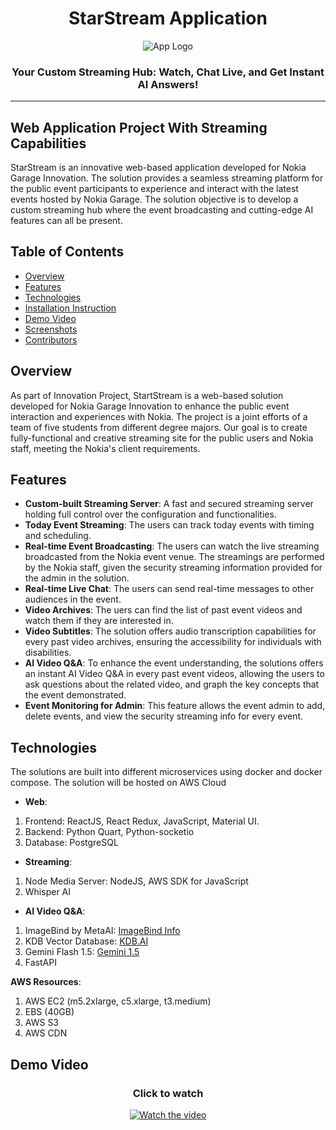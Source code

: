 <a name="readme-top"></a>
<h1 align="center">StarStream Application</h1> 
<p align="center">
  <img src="https://github.com/user-attachments/assets/0ae5d729-6446-44e4-bb05-1699937be683" alt="App Logo">
</p>

<h3 align="center">Your Custom Streaming Hub: Watch, Chat Live, and Get Instant AI Answers!</h3>
<hr/>

## Web Application Project With Streaming Capabilities

StarStream is an innovative web-based application developed for Nokia Garage Innovation. The solution provides a seamless streaming platform for the public event participants to experience and interact with the latest events hosted by Nokia Garage.
The solution objective is to develop a custom streaming hub where the event broadcasting and cutting-edge AI features can all be present. 

## Table of Contents

- [Overview](#overview)
- [Features](#features)
- [Technologies](#technologies)
- [Installation Instruction](#installation-instructions)
- [Demo Video](#demo-video)
- [Screenshots](#screenshots)
- [Contributors](#contributors)


## Overview

As part of Innovation Project, StartStream is a web-based solution developed for Nokia Garage Innovation to enhance the public event interaction and experiences with Nokia. 
The project is a joint efforts of a team of five students from different degree majors. Our goal is to create fully-functional and creative streaming site for the public users and Nokia staff, meeting the Nokia's client requirements. 

## Features
- **Custom-built Streaming Server**: A fast and secured streaming server holding full control over the configuration and functionalities.
- **Today Event Streaming**: The users can track today events with timing and scheduling.
- **Real-time Event Broadcasting**: The users can watch the live streaming broadcasted from the Nokia event venue. The streamings are performed by the Nokia staff, given the security streaming information provided for the admin in the solution.
- **Real-time Live Chat**: The users can send real-time messages to other audiences in the event.
- **Video Archives**: The uers can find the list of past event videos and watch them if they are interested in. 
- **Video Subtitles**:  The solution offers audio transcription capabilities for every past video archives, ensuring the accessibility for individuals with disabilities.
- **AI Video Q&A**: To enhance the event understanding, the solutions offers an instant AI Video Q&A in every past event videos, allowing the users to ask questions about the related video, and graph the key concepts that the event demonstrated.
- **Event Monitoring for Admin**: This feature allows the event admin to add, delete events, and view the security streaming info for every event. 

## Technologies
The solutions are built into different microservices using docker and docker compose. The solution will be hosted on AWS Cloud

- **Web**:
1. Frontend: ReactJS, React Redux, JavaScript, Material UI.
2. Backend: Python Quart, Python-socketio
3. Database: PostgreSQL

- **Streaming**:
1. Node Media Server: NodeJS, AWS SDK for JavaScript
2. Whisper AI

- **AI Video Q&A**:
1. ImageBind by MetaAI: [ImageBind Info](https://imagebind.metademolab.com/)
2. KDB Vector Database: [KDB.AI](https://cloud.kdb.ai/auth/realms/kdbai/protocol/openid-connect/auth?response_type=code&nonce=fbacaaf20166bb28bcc84574c4bbf269&state=4e847319b9c87366386a866648531965&client_id=gui&redirect_uri=https%3A%2F%2Fcloud.kdb.ai%2Fredirect_uri&scope=openid%20email%20profile)
3. Gemini Flash 1.5: [Gemini 1.5](https://deepmind.google/technologies/gemini/flash/)
4. FastAPI

**AWS Resources**:
1. AWS EC2 (m5.2xlarge, c5.xlarge, t3.medium)
2. EBS (40GB)
3. AWS S3
4. AWS CDN


## Demo Video
<h3 align="center">Click to watch</h3>
<p align="center">
  <a href="https://youtu.be/9cOfdv-tzQg">
    <img src="https://img.youtube.com/vi/9cOfdv-tzQg/0.jpg" alt="Watch the video">
  </a>
</p>

 
